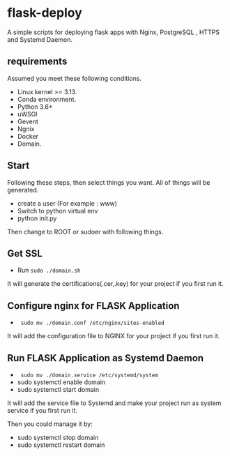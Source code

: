 # flask-deploy
A simple scripts for deploying flask apps with Nginx, PostgreSQL , HTTPS and Systemd Daemon.

## requirements

Assumed you meet these following conditions.

- Linux kernel >= 3.13.
- Conda environment.
- Python 3.6+
- uWSGI
- Gevent
- Ngnix
- Docker
- Domain.

## Start

Following these steps, then select things you want. All of things will be generated.

- create a user (For example : www)
- Switch to python virtual env
- python init.py

Then change to ROOT or sudoer with following things.

## Get SSL

- Run ``` sudo ./domain.sh ```

It will generate the certifications(.cer,.key) for your project if you first run it.

## Configure nginx for FLASK Application

- ``` sudo mv ./domain.conf /etc/nginx/sites-enabled```

It will add the configuration file to NGINX for your project if you first run it.

## Run FLASK Application as Systemd Daemon

- ``` sudo mv ./domain.service /etc/systemd/system```
- sudo systemctl enable domain
- sudo systemctl start domain

It will add the service file to Systemd and make your project run as system service if you first run it.

Then you could manage it by:
- sudo systemctl stop domain
- sudo systemctl restart domain

